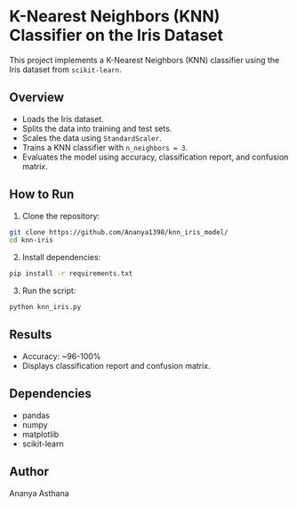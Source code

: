 # K-Nearest Neighbors (KNN) Classifier on the Iris Dataset

This project implements a K-Nearest Neighbors (KNN) classifier using the Iris dataset from `scikit-learn`.

## Overview
- Loads the Iris dataset.  
- Splits the data into training and test sets.  
- Scales the data using `StandardScaler`.  
- Trains a KNN classifier with `n_neighbors = 3`.  
- Evaluates the model using accuracy, classification report, and confusion matrix.  

## How to Run
1. Clone the repository:
```bash
git clone https://github.com/Ananya1398/knn_iris_model/
cd knn-iris
```

2. Install dependencies:
```bash
pip install -r requirements.txt
```

3. Run the script:
```bash
python knn_iris.py
```

## Results
- Accuracy: ~96-100%  
- Displays classification report and confusion matrix.  

## Dependencies
- pandas  
- numpy  
- matplotlib  
- scikit-learn  

## Author
Ananya Asthana
